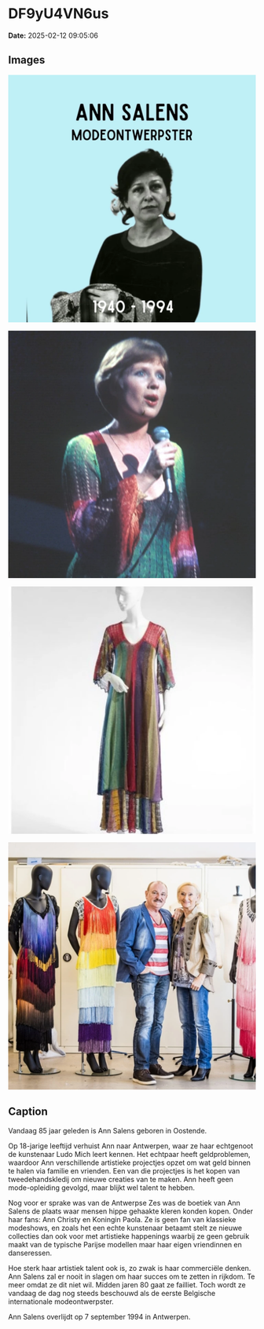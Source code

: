 # DF9yU4VN6us

**Date:** 2025-02-12 09:05:06

## Images

![Image](../images_posts_json/DF9yU4VN6us_0.webp)

![Image](../images_posts_json/DF9yU4VN6us_1.webp)

![Image](../images_posts_json/DF9yU4VN6us_2.webp)

![Image](../images_posts_json/DF9yU4VN6us_3.webp)

## Caption

Vandaag 85 jaar geleden is Ann Salens geboren in Oostende. 

Op 18-jarige leeftijd verhuist Ann naar Antwerpen, waar ze haar echtgenoot de kunstenaar Ludo Mich leert kennen. Het echtpaar heeft geldproblemen, waardoor Ann verschillende artistieke projectjes opzet om wat geld binnen te halen via familie en vrienden. Een van die projectjes is het kopen van tweedehandskledij om nieuwe creaties van te maken. Ann heeft geen mode-opleiding gevolgd, maar blijkt wel talent te hebben.

Nog voor er sprake was van de Antwerpse Zes was de boetiek van Ann Salens de plaats waar mensen hippe gehaakte kleren konden kopen. Onder haar fans: Ann Christy en Koningin Paola. Ze is geen fan van klassieke modeshows, en zoals het een echte kunstenaar betaamt stelt ze nieuwe collecties dan ook voor met artistieke happenings waarbij ze geen gebruik maakt van de typische Parijse modellen maar haar eigen vriendinnen en danseressen.

Hoe sterk haar artistiek talent ook is, zo zwak is haar commerciële denken. Ann Salens zal er nooit in slagen om haar succes om te zetten in rijkdom. Te meer omdat ze dit niet wil. Midden jaren 80 gaat ze failliet. Toch wordt ze vandaag de dag nog steeds beschouwd als de eerste Belgische internationale modeontwerpster.

Ann Salens overlijdt op 7 september 1994 in Antwerpen.

